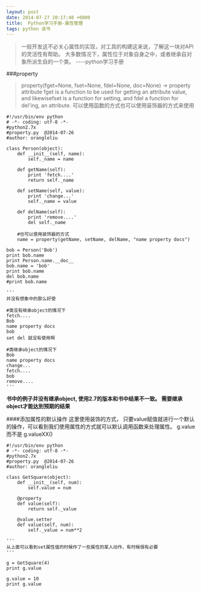 ```yaml
---
layout: post
date: 2014-07-27 20:17:48 +0800
title:  Python学习手册-属性管理
tags: python 读书
---
```


>一般开发这不必关心属性的实现，对工具的构建这来说，了解这一块对API的灵活性有帮助。
大多数情况下，属性位于对象自身之中，或者继承自对象所派生自的一个类。  ----python学习手册

###property
>property(fget=None, fset=None, fdel=None, doc=None) -> property attribute
fget is a function to be used for getting an attribute value, and likewisefset is a function for setting, and fdel a function for del'ing, an attribute.
可以使用函数的方式也可以使用装饰器的方式来使用

    #!/usr/bin/env python
    # -*- coding: utf-8 -*-
    #python2.7x
    #property.py  @2014-07-26
    #author: orangleliu

    class Person(object):
        def __init__(self, name):
            self._name = name

        def getName(self):
            print 'fetch....'
            return self._name

        def setName(self, value):
            print 'change...'
            self._name = value

        def delName(self):
            print 'remove....'
            del self._name

        #也可以使用装饰器的方式
        name = property(getName, setName, delName, "name property docs")

    bob = Person('Bob')
    print bob.name
    print Person.name.__doc__
    bob.name = 'bob'
    print bob.name
    del bob.name
    #print bob.name

    '''
    并没有想象中的那么好使

    #类没有继承object的情况下
    fetch....
    Bob
    name property docs
    bob
    set del 就没有使用啊

    #类继承object的情况下
    Bob
    name property docs
    change...
    fetch....
    bob
    remove....
    '''

__书中的例子并没有继承object,  使用2.7的版本和书中结果不一致。 需要继承object才能达到预期的结果__

####添加属性的默认操作
这里使用装饰的方式， 只要value赋值就进行一个默认的操作，可以看到我们使用属性的方式就可以默认调用函数来处理属性。
g.value 而不是 g.valueXX()

    #!/usr/bin/env python
    # -*- coding: utf-8 -*-
    #python2.7x
    #property.py  @2014-07-26
    #author: orangleliu

    class GetSquare(object):
        def __init__(self, num):
            self.value = num

        @property
        def value(self):
            return self._value

        @value.setter
        def value(self, num):
            self._value = num**2

    '''
    从上面可以看到set属性值的时候作了一些属性的某人动作，有时候很有必要
    '''

    g = GetSquare(4)
    print g.value

    g.value = 10
    print g.value










